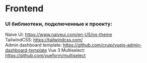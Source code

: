 # Frontend

### UI библиотеки, подключенные к проекту:

Naive UI: https://www.naiveui.com/en-US/os-theme  
TailwindCSS: https://tailwindcss.com/  
Admin dashboard template: https://github.com/cruip/vuejs-admin-dashboard-template
Vue 3 Multiselect: https://github.com/vueform/multiselect  

